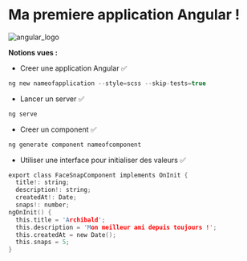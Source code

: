 # Ma premiere application Angular ! 

![angular_logo](https://github.com/user-attachments/assets/a98e6b4a-40f6-4259-aa81-8b63af604805)

**Notions vues :**

- Creer une application Angular ✅
```c
ng new nameofapplication --style=scss --skip-tests=true
```

- Lancer un server ✅
```c
ng serve
```
- Creer un component ✅
```c
ng generate component nameofcomponent
```

- Utiliser une interface pour initialiser des valeurs ✅
```c
export class FaceSnapComponent implements OnInit {
  title!: string;
  description!: string;
  createdAt!: Date;
  snaps!: number;
ngOnInit() {
  this.title = 'Archibald';
  this.description = 'Mon meilleur ami depuis toujours !';
  this.createdAt = new Date();
  this.snaps = 5;
}
```
